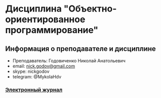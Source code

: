 # Дисциплина "Объектно-ориентированное программирование"

## Информация о преподавателе и дисциплине
- Преподаватель: Годовиченко Николай Анатольевич
- email: nick.godov@gmail.com
- skype: nickgodov
- telegram: @MykolaHdv

### [Электронный журнал](http://opu.ua)
